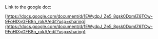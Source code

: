 Link to the google doc:

[https://docs.google.com/document/d/1EWydpJ_Ze5_8gsk0DxmIZ6TCw-9FoHIXyGFB8n_rokA/edit?usp=sharing](https://docs.google.com/document/d/1EWydpJ_Ze5_8gsk0DxmIZ6TCw-9FoHIXyGFB8n_rokA/edit?usp=sharing)